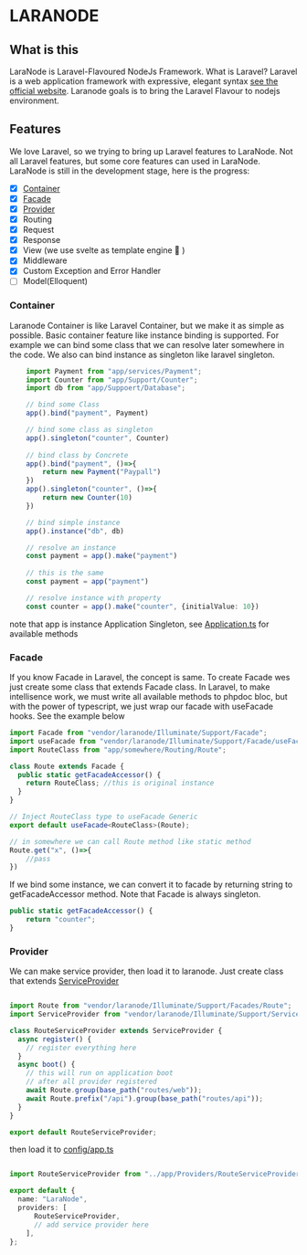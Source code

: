 # LARANODE

## What is this
LaraNode is Laravel-Flavoured NodeJs Framework. What is Laravel?
Laravel is a web application framework with expressive, elegant syntax [see the official website](https://laravel.com). Laranode goals is to bring the Laravel Flavour to nodejs environment.

## Features

We love Laravel, so we trying to bring up Laravel features to LaraNode. Not all Laravel features, but some core features can used in LaraNode. LaraNode is still in the development stage, here is the progress:

- [x] [Container](#container)
- [x] [Facade](#facade)
- [x] [Provider](#provider)
- [x] Routing
- [x] Request
- [x] Response
- [x] View (we use svelte as template engine :star_struck: )
- [x] Middleware
- [x] Custom Exception and Error Handler
- [ ] Model(Elloquent)

### Container
Laranode Container is like Laravel Container, but we make it as simple as possible. Basic container feature like instance binding is supported. For example we can bind some class that we can resolve later somewhere in the code. We also can bind instance as singleton like laravel singleton.
```ts
    import Payment from "app/services/Payment";
    import Counter from "app/Support/Counter";
    import db from "app/Suppoert/Database";

    // bind some Class
    app().bind("payment", Payment)

    // bind some class as singleton
    app().singleton("counter", Counter)
    
    // bind class by Concrete
    app().bind("payment", ()=>{
        return new Payment("Paypall")
    })
    app().singleton("counter", ()=>{
        return new Counter(10)
    })

    // bind simple instance
    app().instance("db", db)

    // resolve an instance
    const payment = app().make("payment")
    
    // this is the same
    const payment = app("payment")

    // resolve instance with property
    const counter = app().make("counter", {initialValue: 10})
```
note that app is instance Application Singleton, see [Application.ts](/vendor/laranode/Illuminate/Foundation/Application.ts) for available methods

### Facade
If you know Facade in Laravel, the concept is same. To create Facade wes just create some class that extends Facade class. In Laravel, to make intellisence work, we must write all available methods to phpdoc bloc, but with the power of typescript, we just wrap our facade with useFacade hooks. See the example below
```ts
import Facade from "vendor/laranode/Illuminate/Support/Facade";
import useFacade from "vendor/laranode/Illuminate/Support/Facade/useFacade";
import RouteClass from "app/somewhere/Routing/Route";

class Route extends Facade {
  public static getFacadeAccessor() {
    return RouteClass; //this is original instance
  }
}

// Inject RouteClass type to useFacade Generic
export default useFacade<RouteClass>(Route);

// in somewhere we can call Route method like static method
Route.get("x", ()=>{
    //pass
})

```
If we bind some instance, we can convert it to facade by returning string to getFacadeAccessor method. Note that Facade is always singleton.
```ts
public static getFacadeAccessor() {
    return "counter";
}
```

### Provider
We can make service provider, then load it to laranode. Just create class that extends [ServiceProvider](./vendor/laranode/Illuminate/Support/ServiceProvider)
```ts

import Route from "vendor/laranode/Illuminate/Support/Facades/Route";
import ServiceProvider from "vendor/laranode/Illuminate/Support/ServiceProvider";

class RouteServiceProvider extends ServiceProvider {
  async register() {
    // register everything here
  }
  async boot() {
    // this will run on application boot
    // after all provider registered
    await Route.group(base_path("routes/web"));
    await Route.prefix("/api").group(base_path("routes/api"));
  }
}

export default RouteServiceProvider;
```
then load it to [config/app.ts](./config/app.ts)
```ts

import RouteServiceProvider from "../app/Providers/RouteServiceProvider";

export default {
  name: "LaraNode",
  providers: [
      RouteServiceProvider, 
      // add service provider here
    ],
};

```
<!-- TODO: complete me -->
